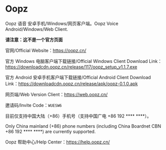 # Oopz
Oopz 语音 安卓手机/Windows/网页客户端。Oopz Voice Android/Windows/Web Client.

**请注意：这不是一个官方页面**

官网/Official Website：<https://oopz.cn/>

官方 Windows 电脑客户端下载链接/Official Windows Client Download Link：<https://downloadcdn.oopz.cn/release/117/oopz_setup_v1.1.7.exe>

官方 Android 安卓手机客户端下载链接/Official Android Client Download Link：<https://downloadcdn.oopz.cn/release/apk/oopz-0.1.0.apk>

网页端/Web Version Client：<https://web.oopz.cn/>

邀请码/Invite Code：`WUESW6`

目前仅支持中国大陆（+86）手机号（支持中国广电 +86 192 **** ****）。

Only China mainland (+86) phone numbers (including China Boardnet CBN +86 192 **** ****) are currently supported.

Oopz 帮助中心/Help Center：<https://help.oopz.cn/>
